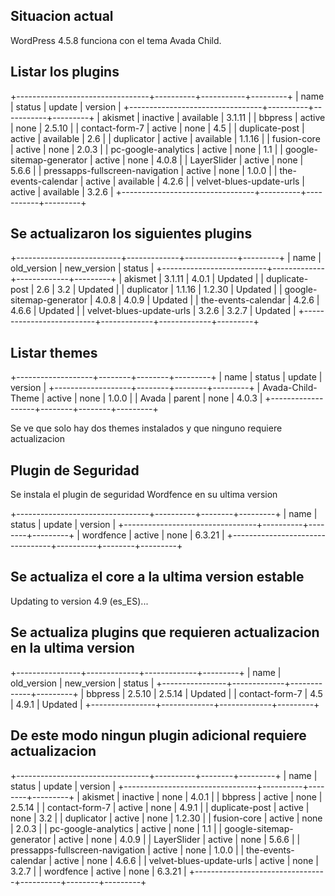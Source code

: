 ## Situacion actual

WordPress 4.5.8 funciona con el tema Avada Child.


## Listar los plugins

+---------------------------------+----------+-----------+---------+
| name                            | status   | update    | version |
+---------------------------------+----------+-----------+---------+
| akismet                         | inactive | available | 3.1.11  |
| bbpress                         | active   | none      | 2.5.10  |
| contact-form-7                  | active   | none      | 4.5     |
| duplicate-post                  | active   | available | 2.6     |
| duplicator                      | active   | available | 1.1.16  |
| fusion-core                     | active   | none      | 2.0.3   |
| pc-google-analytics             | active   | none      | 1.1     |
| google-sitemap-generator        | active   | none      | 4.0.8   |
| LayerSlider                     | active   | none      | 5.6.6   |
| pressapps-fullscreen-navigation | active   | none      | 1.0.0   |
| the-events-calendar             | active   | available | 4.2.6   |
| velvet-blues-update-urls        | active   | available | 3.2.6   |
+---------------------------------+----------+-----------+---------+

## Se actualizaron los siguientes plugins 

+--------------------------+-------------+-------------+---------+
| name                     | old_version | new_version | status  |
+--------------------------+-------------+-------------+---------+
| akismet                  | 3.1.11      | 4.0.1       | Updated |
| duplicate-post           | 2.6         | 3.2         | Updated |
| duplicator               | 1.1.16      | 1.2.30      | Updated |
| google-sitemap-generator | 4.0.8       | 4.0.9       | Updated |
| the-events-calendar      | 4.2.6       | 4.6.6       | Updated |
| velvet-blues-update-urls | 3.2.6       | 3.2.7       | Updated |
+--------------------------+-------------+-------------+---------+


## Listar themes

+-------------------+--------+--------+---------+
| name              | status | update | version |
+-------------------+--------+--------+---------+
| Avada-Child-Theme | active | none   | 1.0.0   |
| Avada             | parent | none   | 4.0.3   |
+-------------------+--------+--------+---------+


Se ve que solo hay dos themes instalados y que ninguno requiere actualizacion


## Plugin de Seguridad

Se instala el plugin de seguridad Wordfence en su ultima version

+---------------------------------+----------+--------+---------+
| name                            | status   | update | version |
+---------------------------------+----------+--------+---------+
| wordfence                       | active   | none   | 6.3.21  |
+---------------------------------+----------+--------+---------+

## Se actualiza el core a la ultima version estable

Updating to version 4.9 (es_ES)...

## Se actualiza plugins que requieren actualizacion en la ultima version

+----------------+-------------+-------------+---------+
| name           | old_version | new_version | status  |
+----------------+-------------+-------------+---------+
| bbpress        | 2.5.10      | 2.5.14      | Updated |
| contact-form-7 | 4.5         | 4.9.1       | Updated |
+----------------+-------------+-------------+---------+

## De este modo ningun plugin adicional requiere actualizacion

+---------------------------------+----------+--------+---------+
| name                            | status   | update | version |
+---------------------------------+----------+--------+---------+
| akismet                         | inactive | none   | 4.0.1   |
| bbpress                         | active   | none   | 2.5.14  |
| contact-form-7                  | active   | none   | 4.9.1   |
| duplicate-post                  | active   | none   | 3.2     |
| duplicator                      | active   | none   | 1.2.30  |
| fusion-core                     | active   | none   | 2.0.3   |
| pc-google-analytics             | active   | none   | 1.1     |
| google-sitemap-generator        | active   | none   | 4.0.9   |
| LayerSlider                     | active   | none   | 5.6.6   |
| pressapps-fullscreen-navigation | active   | none   | 1.0.0   |
| the-events-calendar             | active   | none   | 4.6.6   |
| velvet-blues-update-urls        | active   | none   | 3.2.7   |
| wordfence                       | active   | none   | 6.3.21  |
+---------------------------------+----------+--------+---------+






